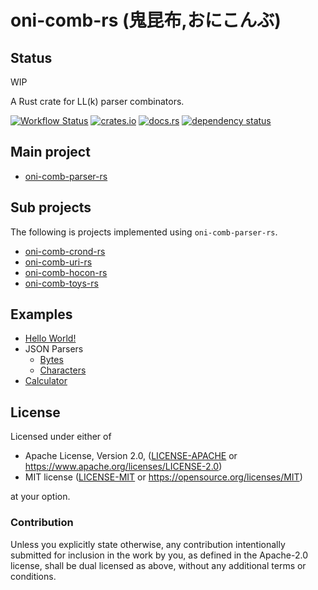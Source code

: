 # oni-comb-rs (鬼昆布,おにこんぶ)

## Status

WIP

A Rust crate for LL(k) parser combinators.

[![Workflow Status](https://github.com/j5ik2o/oni-comb-rs/workflows/ci/badge.svg)](https://github.com/j5ik2o/oni-comb-rs/actions?query=workflow%3A%22ci%22)
[![crates.io](https://img.shields.io/crates/v/oni-comb-parser-rs.svg)](https://crates.io/crates/oni-comb-parser-rs)
[![docs.rs](https://docs.rs/oni-comb-parser-rs/badge.svg)](https://docs.rs/oni-comb-parser-rs)
[![dependency status](https://deps.rs/repo/github/j5ik2o/oni-comb-parser-rs/status.svg)](https://deps.rs/repo/github/j5ik2o/oni-comb-parser-rs)

## Main project

- [oni-comb-parser-rs](https://github.com/j5ik2o/oni-comb-rs/tree/main/parser) 

## Sub projects

The following is projects implemented using `oni-comb-parser-rs`.

- [oni-comb-crond-rs](https://github.com/j5ik2o/oni-comb-rs/tree/main/crond/)
- [oni-comb-uri-rs](https://github.com/j5ik2o/oni-comb-rs/tree/main/uri/)
- [oni-comb-hocon-rs](https://github.com/j5ik2o/oni-comb-rs/tree/main/hocon/)
- [oni-comb-toys-rs](https://github.com/j5ik2o/oni-comb-rs/tree/main/toys/)

## Examples

- [Hello World!](https://github.com/j5ik2o/oni-comb-rs/tree/main/parser/examples/hello_world.rs)
- JSON Parsers
  - [Bytes](https://github.com/j5ik2o/oni-comb-rs/tree/main/parser/examples/json_byte.rs)
  - [Characters](https://github.com/j5ik2o/oni-comb-rs/tree/main/parser/examples/json_char.rs)
- [Calculator](https://github.com/j5ik2o/oni-comb-rs/tree/main/parser/examples/calculator.rs)

## License

Licensed under either of

* Apache License, Version 2.0, ([LICENSE-APACHE](LICENSE-APACHE) or https://www.apache.org/licenses/LICENSE-2.0)
* MIT license ([LICENSE-MIT](LICENSE-MIT) or https://opensource.org/licenses/MIT)

at your option.

### Contribution

Unless you explicitly state otherwise, any contribution intentionally submitted for inclusion in the work by you, as defined in the Apache-2.0 license, shall be dual licensed as above, without any additional terms or conditions.
